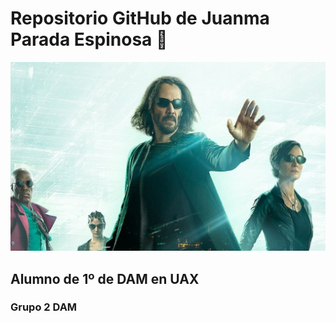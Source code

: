 # Repositorio GitHub de Juanma Parada Espinosa 👋

![Imagen_de_portada](recursos/the-matrix-resurrections-encabezado-1.jpg)

## Alumno de 1º de DAM en UAX

### Grupo 2 DAM

<!--
**uanmita/uanmita** is a ✨ _special_ ✨ repository because its `README.md` (this file) appears on your GitHub profile.

Here are some ideas to get you started:

- 🔭 I’m currently working on ...
- 🌱 I’m currently learning ...
- 👯 I’m looking to collaborate on ...
- 🤔 I’m looking for help with ...
- 💬 Ask me about ...
- 📫 How to reach me: ...
- 😄 Pronouns: ...
- ⚡ Fun fact: ...
-->
